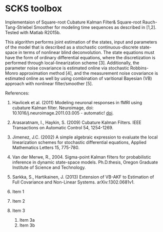 # SCKS toolbox

Implementaion of Square-root Cubature Kalman Filter& Square-root Rauch-Tang-Striebel Smoother for modeling time sequences as described in [1,2]. Tested with Matlab R2015b.

This algorithm performs joint estimation of the states, input and parameters of the model that is described as a stochastic continuous-discrete state-space in terms of nonlinear blind deconvolution. The state equations must have the form of ordinary differential equations, where the discretization is performed through local-linearization scheme [3]. Additionally, the parameter noise covariance is estimated online via stochastic Robbins-Monro approximation method [4], and the measurement noise covariance is estimated online as well by using combination of varitional Bayesian (VB) approach with nonlinear filter/smoother [5].

References:
1. Havlicek et al. (2011) Modeling neuronal responses in fMRI using cubature Kalman filter. Neuroimage, doi: 10.1016/j.neuroimage.2011.03.005 - automatic! [doi](10.1016/j.neuroimage.2011.03.005).
2. Arasaratnam, I., Haykin, S. (2009) Cubature Kalman Filters. IEEE Transactions on Automatic Control 54, 1254-1269.
3. Jimenez, J.C. (2002) A simple algebraic expression to evaluate the local linearization schemes for stochastic differential equations, Applied Mathematics Letters 15, 775-780.
4. Van der Merwe, R., 2004. Sigma-point Kalman filters for probabilistic inference in dynamic state-space models. Ph.D.thesis, Oregon Graduate Institute of Science and Technology.
5. Sarkka, S., Hartikainen, J. (2013) Extension of VB-AKF to Estimation of Full Covariance and Non-Linear Systems. arXiv:1302.0681v1.


1. Item 1
1. Item 2
1. Item 3
   1. Item 3a
   1. Item 3b
